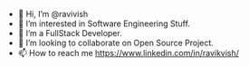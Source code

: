 - 👋 Hi, I’m @ravivish
- 👀 I’m interested in Software Engineering Stuff.
- 🌱 I’m a FullStack Developer.
- 💞️ I’m looking to collaborate on Open Source Project.
- 📫 How to reach me https://www.linkedin.com/in/ravikvish/

<!---
ravivish/ravivish is a ✨ special ✨ repository because its `README.md` (this file) appears on your GitHub profile.
You can click the Preview link to take a look at your changes.
--->
